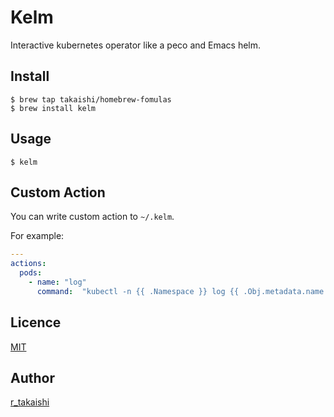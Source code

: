 # Kelm

Interactive kubernetes operator like a peco and Emacs helm.

## Install

```
$ brew tap takaishi/homebrew-fomulas
$ brew install kelm
```

## Usage

```
$ kelm
```

##  Custom Action

You can write custom action to `~/.kelm`.

For example:

```yaml
---
actions:
  pods:
    - name: "log"
      command:  "kubectl -n {{ .Namespace }} log {{ .Obj.metadata.name }}"

```

## Licence

[MIT](https://github.com/takaishi/tool/blob/master/LICENCE)

## Author

[r_takaishi](https://github.com/takaishi)